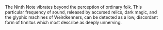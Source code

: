 The Ninth Note vibrates beyond the perception of ordinary folk. This particular frequency of sound, released by accursed relics, dark magic, and the glyphic machines of Weirdkenners, can be detected as a low, discordant form of tinnitus which most describe as deeply unnerving. 

